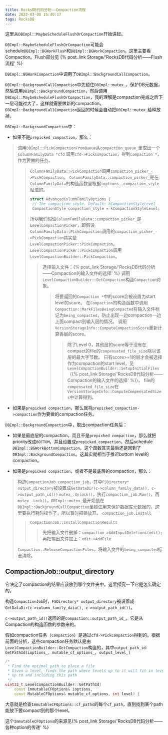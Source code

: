 ```yaml
---
title: RocksDB代码分析——Compaction流程
date: 2022-03-08 15:40:17
tags: RocksDB
---
```


这里从`DBImpl::MaybeScheduleFlushOrCompaction`开始讲起。

`DBImpl::MaybeScheduleFlushOrCompaction`可能会schedule`DBImpl::BGWorkFlush`和`DBImpl::BGWorkCompaction`。这里主要看Compaction。Flush部分见 {% post_link Storage/'RocksDB代码分析——Flush流程' %}

`DBImpl::BGWorkCompaction`中调用了`DBImpl::BackgroundCallCompaction`。

`DBImpl::BackgroundCallCompaction`中先锁住`DBImpl::mutex_`，保护DB元数据，然后调用`DBImpl::BackgroundCompaction`，然后调用`DBImpl::MaybeScheduleFlushOrCompaction`，我的理解是compaction完成之后下一层可能过大了，这样就需要做新的compaction。`DBImpl::BackgroundCallCompaction`返回的时候会自动把`DBImpl::mutex_`给释放掉。

`DBImpl::BackgroundCompaction`中：

- 如果不是`prepicked compaction`，那么：

>调用`DBImpl::PickCompactionFromQueue`从`compaction_queue_`里取出一个`ColumnFamilyData *cfd`
>调用`cfd->PickCompaction`，得到`Compaction *`，作为要做的任务。
>>`ColumnFamilyData::PickCompaction`调用`compaction_picker_->PickCompaction`。
>>`ColumnFamilyData::compaction_picker_`是在`ColumnFamilyData`的构造函数里根据`ioptions_.compaction_style`赋值的。
>>
>>```cpp
>>struct AdvancedColumnFamilyOptions {
>>  // The compaction style. Default: kCompactionStyleLevel
>>  CompactionStyle compaction_style = kCompactionStyleLevel;
>>```
>>
>>所以我们假设`ColumnFamilyData::compaction_picker_`是`LevelCompactionPicker`，即假设`ColumnFamilyData::PickCompaction`调用的`compaction_picker_->PickCompaction`其实是`LevelCompactionPicker::PickCompaction`。
>>`LevelCompactionPicker::PickCompaction`调用`LevelCompactionBuilder::PickCompaction`。
>>>选择输入文件：{% post_link Storage/'RocksDB代码分析——Compaction的输入文件的选择' %}
>>>调用`LevelCompactionBuilder::GetCompaction`构造`Compaction`对象。
>>>>将要返回的`Compaction *`中的score会被设置为start level的score。
>>>>在`Compaction`的构造函数中调用`Compaction::MarkFilesBeingCompacted`将输入文件标记为`being_compacted`，防止出现一边compaction一边上面compact到输入层的情况。
>>>>调用`VersionStorageInfo::ComputeCompactionScore`重新计算各层的score。
>>>>>除了Level 0，其他层的score等于没有在compact的file的`compensated_file_size`除以该层的最大字节数。
>>>>>只有score>=1的层才会被选择作为compaction的start level，见`LevelCompactionBuilder::SetupInitialFiles`（{% post_link Storage/'RocksDB代码分析——Compaction的输入文件的选择' %}）。
>>>>>file的`compensated_file_size`在`VersionStorageInfo::ComputeCompensatedSizes`中计算得到。

- 如果是`prepicked compaction`，那么就将`prepicked_compaction->compaction`作为要做的compaction任务。

`DBImpl::BackgroundCompaction`中，取出compaction任务后：

- 如果是最底层的compaction，而且不是`prepicked compaction`，那么就把priority改成`BOTTOM`，并且设置成`prepicked_compaction`，然后schedule `DBImpl::BGWorkBottomCompaction`，这个函数其实最后还是回到了`DBImpl::BackgroundCompaction`。这其实就相当于推迟bottom level的compaction。

- 如果是`prepicked compaction`，或者不是最底层的compaction，那么：

>构造`CompactionJob compaction_job`，其中`FSDirectory* output_directory`被设置成`GetDataDir(c->column_family_data(), c->output_path_id())`
>`mutex_.Unlock()`，执行`compaction_job.Run()`，再`mutex_.Lock()`。`DBImpl::mutex_`最开始是在`DBImpl::BackgroundCallCompaction`里锁住用来保护数据库元数据的，这里要执行耗时操作了，所以暂时把锁放开。
>`compaction_job.Install`
>
>>`CompactionJob::InstallCompactionResults`
>>
>>>先把输入文件删掉：`compaction->AddInputDeletions(edit);`
>>>再把输出文件加上：`edit->AddFile`
>
>`Compaction::ReleaseCompactionFiles`，将输入文件的`being_compacted`标志清除。

## CompactionJob::output_directory

它决定了compaction的结果应该放到哪个文件夹中。这里探究一下它是怎么确定的。

构造`CompactionJob`时，`FSDirectory* output_directory`被设置成`GetDataDir(c->column_family_data(), c->output_path_id())`。

`c->output_path_id()`返回的是`Compaction::output_path_id_`。它是从Compaction的构造函数的参数来的。

假如compaction任务（`Compaction`）是通过`cfd->PickCompaction`得到的。根据前面的分析，这些compaction任务默认是由`LevelCompactionBuilder::GetCompaction`构造的，其中`output_path_id`: `GetPathId(ioptions_, mutable_cf_options_, output_level_)`

```cpp
/*
 * Find the optimal path to place a file
 * Given a level, finds the path where levels up to it will fit in levels
 * up to and including this path
 */
uint32_t LevelCompactionBuilder::GetPathId(
    const ImmutableCFOptions& ioptions,
    const MutableCFOptions& mutable_cf_options, int level) {
```

大意就是检查`ImmutableCFOptions::cf_paths`的每个`cf_path`，直到找到某个path能放下要compact到的那个level。

这个`ImmutableCFOptions`的来源见{% post_link Storage/'RocksDB代码分析——各种option的传递' %}
